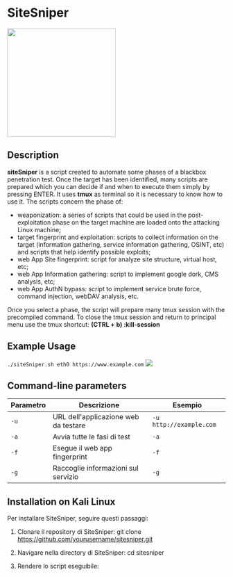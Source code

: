 # SiteSniper
<img src="https://github.com/dokDork/red-team-penetration-test-script/raw/main/images/siteSniper.png" width="250" height="250">


## Description
**siteSniper** is a script created to automate some phases of a blackbox penetration test. Once the target has been identified, many scripts are prepared which you can decide if and when to execute them simply by pressing ENTER. It uses **tmux** as terminal so it is necessary to know how to use it.
The scripts concern the phase of:
- weaponization: a series of scripts that could be used in the post-exploitation phase on the target machine are loaded onto the attacking Linux machine;
- target fingerprint and exploitation: scripts to collect information on the target (information gathering, service information gathering, OSINT, etc) and scripts that help identify possible exploits;
- web App Site fingerprint: script for analyze site structure, virtual host, etc;
- web App Information gathering: script to implement google dork, CMS analysis, etc;
- web App AuthN bypass: script to implement service brute force, command injection, webDAV analysis, etc.

Once you select a phase, the script will prepare many tmux session with the precompiled command.
To close the tmux session and return to principal menu use the tmux shortcut:
**(CTRL + b) :kill-session**


## Example Usage
`./siteSniper.sh eth0 https://www.example.com` 
<img src="https://github.com/dokDork/red-team-penetration-test-script/raw/main/images/siteSniper.png">


## Command-line parameters

| Parametro | Descrizione                          | Esempio       |
|-----------|--------------------------------------|---------------|
| `-u`      | URL dell'applicazione web da testare | `-u http://example.com` |
| `-a`      | Avvia tutte le fasi di test          | `-a`          |
| `-f`      | Esegue il web app fingerprint        | `-f`          |
| `-g`      | Raccoglie informazioni sul servizio  | `-g`          |

## Installation on Kali Linux

Per installare SiteSniper, seguire questi passaggi:

1. Clonare il repository di SiteSniper:
git clone https://github.com/yourusername/sitesniper.git

2. Navigare nella directory di SiteSniper:
cd sitesniper

3. Rendere lo script eseguibile:

